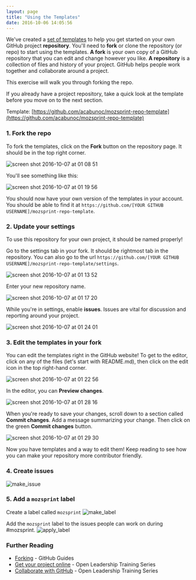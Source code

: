 ```yaml
---
layout: page
title: "Using the Templates"
date: 2016-10-06 14:05:56
---
```


We've created a [set of templates](https://github.com/acabunoc/mozsprint-repo-template) to help you get started on your own GitHub project **repository**. You'll need to **fork** or clone the repository (or repo) to start using the templates. **A fork** is your own copy of a GitHub repository that you can edit and change however you like.  **A repository** is a collection of files and history of your project. GitHub helps people work together and collaborate around a project.

This exercise will walk you through forking the repo.

If you already have a project repository, take a quick look at the template before you move on to the next section.

Template: [https://github.com/acabunoc/mozsprint-repo-template](https://github.com/acabunoc/mozsprint-repo-template)


### 1. Fork the repo

To fork the templates, click on the **Fork** button on the repository page. It should be in the top right corner.

![screen shot 2016-10-07 at 01 08 51](https://cloud.githubusercontent.com/assets/617994/19179376/a66e62da-8c2a-11e6-8f9a-5df924514093.png)

You'll see something like this:

![screen shot 2016-10-07 at 01 19 56](https://cloud.githubusercontent.com/assets/617994/19179512/325821a4-8c2c-11e6-908a-cd2bb1eaad9b.png)

You should now have your own version of the templates in your account. You should be able to find it at `https://github.com/[YOUR GITHUB USERNAME]/mozsprint-repo-template`.

### 2. Update your settings

To use this repository for your own project, it should be named properly!

Go to the settings tab in your fork. It should be rightmost tab in the repository. You can also go to the url `https://github.com/[YOUR GITHUB USERNAME]/mozsprint-repo-template/settings`.

![screen shot 2016-10-07 at 01 13 52](https://cloud.githubusercontent.com/assets/617994/19179442/5e94b044-8c2b-11e6-95c8-f2a95e37ab58.png)

Enter your new repository name.

![screen shot 2016-10-07 at 01 17 20](https://cloud.githubusercontent.com/assets/617994/19179483/da329400-8c2b-11e6-8875-05904de26f79.png)

While you're in settings, enable **issues**. Issues are vital for discussion and reporting around your project.

![screen shot 2016-10-07 at 01 24 01](https://cloud.githubusercontent.com/assets/8975501/19179563/cbd6bba6-8c2c-11e6-8f8f-b74ddbb88f5e.png)

### 3. Edit the templates in your fork

You can edit the templates right in the GitHub website! To get to the editor, click on any of the files (let's start with README.md), then click on the edit icon in the top right-hand corner.

![screen shot 2016-10-07 at 01 22 56](https://cloud.githubusercontent.com/assets/8975501/19179565/cdf573f0-8c2c-11e6-8aec-4bfc5a8697d3.png)

In the editor, you can **Preview changes**.

![screen shot 2016-10-07 at 01 28 16](https://cloud.githubusercontent.com/assets/617994/19179610/5be0ce76-8c2d-11e6-9664-303c30590c82.png)

When you're ready to save your changes, scroll down to a section called **Commit changes**. Add a message summarizing your change. Then click on the green **Commit changes** button.

![screen shot 2016-10-07 at 01 29 30](https://cloud.githubusercontent.com/assets/617994/19179625/87c347c6-8c2d-11e6-8cde-82aeecb8af2a.png)

Now you have templates and a way to edit them! Keep reading to see how you can make your repository more contributor friendly.

### 4. Create issues
![make_issue](https://cloud.githubusercontent.com/assets/617994/26560941/466b5fd4-4488-11e7-8c80-63807b2974b8.gif)

### 5. Add a `mozsprint` label
Create a label called `mozsprint`
![make_label](https://cloud.githubusercontent.com/assets/617994/26560945/510d7058-4488-11e7-91cb-f16c51b85d4e.gif)

Add the `mozsprint` label to the issues people can work on during #mozsprint.
![apply_label](https://cloud.githubusercontent.com/assets/617994/26560942/4969b73a-4488-11e7-9320-155382a9ae4c.gif)

### Further Reading

* [Forking](https://guides.github.com/activities/forking/) - GitHub Guides
* [Get your project online](https://mozilla.github.io/open-leadership-training-series/articles/get-your-project-online/) - Open Leadership Training Series
* [Collaborate with GitHub](https://mozilla.github.io/open-leadership-training-series/articles/github-for-collaboration/) - Open Leadership Training Series
